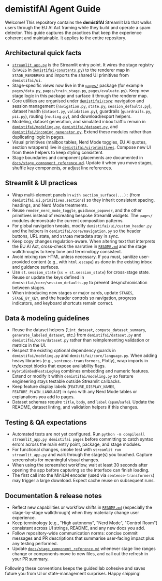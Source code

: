 # demistifAI Agent Guide

Welcome! This repository contains the **demistifAI** Streamlit lab that walks users through the EU AI Act framing while they build and operate a spam detector. This guide captures the practices that keep the experience coherent and maintainable. It applies to the entire repository.

## Architectural quick facts
- [`streamlit_app.py`](./streamlit_app.py) is the Streamlit entry point. It wires the stage registry (`STAGES` in [`demistifai/constants.py`](./demistifai/constants.py)) to the renderer map in `STAGE_RENDERERS` and imports the shared UI primitives from `demistifai/ui`.
- Stage-specific views now live in the [`pages/`](./pages) package (for example `pages/data.py`, `pages/train_stage.py`, `pages/evaluate.py`). Keep new stage logic in this package and surface it through the renderer map.
- Core utilities are organised under [`demistifai/core`](./demistifai/core): navigation and session management (`navigation.py`, `state.py`, `session_defaults.py`), dataset health (`dataset.py`, `validation.py`), guardrails (`guardrails.py`, `pii.py`), routing (`routing.py`), and download/export helpers.
- Modeling, dataset generation, and simulated inbox traffic remain in [`demistifai/modeling.py`](./demistifai/modeling.py), [`demistifai/dataset.py`](./demistifai/dataset.py), and [`demistifai/incoming_generator.py`](./demistifai/incoming_generator.py). Extend these modules rather than duplicating logic in pages.
- Visual primitives (mailbox tables, Nerd Mode toggles, EU AI quotes, section wrappers) live in [`demistifai/ui/primitives`](./demistifai/ui/primitives). Compose new UI from these helpers to keep styling consistent.
- Stage boundaries and component placements are documented in [`docs/stage_component_reference.md`](./docs/stage_component_reference.md). Update it when you move stages, shuffle key components, or adjust line references.

## Streamlit & UI practices
- Wrap multi-element panels in `with section_surface(...):` (from `demistifai.ui.primitives.sections`) so they inherit consistent spacing, headings, and Nerd Mode treatments.
- Reuse `render_nerd_mode_toggle`, `guidance_popover`, and the other primitives instead of recreating bespoke Streamlit widgets. The `pages/` modules demonstrate the current composition patterns.
- For global navigation tweaks, modify `demistifai/ui/custom_header.py` and the helpers in `demistifai/core/navigation.py` so the header buttons, URL state, and `STAGES` metadata stay in sync.
- Keep copy changes regulation-aware. When altering text that interprets the EU AI Act, cross-check the narrative in [`README.md`](./README.md) and the stage walkthroughs to keep tone and terminology consistent.
- Avoid mixing raw HTML unless necessary. If you must, sanitize user-provided content (e.g., with `html.escape`) as done in the existing inbox and guidance surfaces.
- Use `st.session_state` (`ss = st.session_state`) for cross-stage state. Reuse or update the keys defined in `demistifai/core/session_defaults.py` to prevent desynchronisation between stages.
- When introducing new stages or major cards, update `STAGES`, `STAGE_BY_KEY`, and the header controls so navigation, progress indicators, and keyboard shortcuts remain correct.

## Data & modeling guidelines
- Reuse the dataset helpers (`lint_dataset`, `compute_dataset_summary`, `generate_labeled_dataset`, etc.) from `demistifai/dataset.py` and `demistifai/core/dataset.py` rather than reimplementing validation or metrics in the UI.
- Respect the existing optional dependency guards in `demistifai/modeling.py` and `demistifai/core/language.py`. When adding heavy libraries (e.g., `sentence-transformers`, Plotly), wrap imports in try/except blocks that expose availability flags.
- `HybridEmbedFeatsLogReg` combines embedding and numeric features. Extend or modify it within `demistifai/modeling.py` so feature engineering stays testable outside Streamlit callbacks.
- Keep feature display labels (`FEATURE_DISPLAY_NAMES`, `FEATURE_PLAIN_LANGUAGE`) in sync with any Nerd Mode tables or explanations you add to pages.
- Dataset schemas require `title`, `body`, and `label` (`spam`/`safe`). Update the README, dataset linting, and validation helpers if this changes.

## Testing & QA expectations
- Automated tests are not yet configured. Run `python -m compileall streamlit_app.py demistifai pages` before committing to catch syntax errors across the main entry point, package, and stage modules.
- For functional changes, smoke test with `streamlit run streamlit_app.py` and walk through the stage(s) you touched. Capture screenshots for meaningful visual changes.
- When using the screenshot workflow, wait at least 30 seconds after opening the app before capturing so the interface can finish loading.
- The first call into the MiniLM encoder (used via `sentence-transformers`) may trigger a large download. Expect cache reuse on subsequent runs.

## Documentation & release notes
- Reflect new capabilities or workflow shifts in [`README.md`](./README.md) (especially the stage-by-stage walkthrough) when they materially change user experience.
- Keep terminology (e.g., "High autonomy", "Nerd Mode", "Control Room") consistent across UI strings, README, and any new docs you add.
- Follow repository-wide communication norms: concise commit messages and PR descriptions that summarise user-facing impact plus any testing performed.
- Update [`docs/stage_component_reference.md`](./docs/stage_component_reference.md) whenever stage line ranges change or components move to new files, and call out the refresh in your PR summary.

Following these conventions keeps the guided lab cohesive and saves future you from UI or state-management surprises. Happy shipping!

